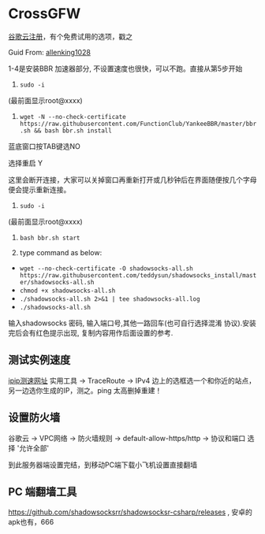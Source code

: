 # CrossGFW
[谷歌云注册](https://cloud.google.com/?hl=zh-cn)，有个免费试用的选项，戳之

Guid From: [allenking1028](https://github.com/allenking1028/ss/issues/1)

1-4是安装BBR 加速器部分, 不设置速度也很快，可以不跑。直接从第5步开始

1. `sudo -i`

(最前面显示root@xxxx)

1. `wget -N --no-check-certificate https://raw.githubusercontent.com/FunctionClub/YankeeBBR/master/bbr.sh && bash bbr.sh install`

蓝底窗口按TAB键选NO

选择重启 Y

这里会断开连接，大家可以关掉窗口再重新打开或几秒钟后在界面随便按几个字母 便会提示重新连接。

1. `sudo -i`

(最前面显示root@xxxx)

1. `bash bbr.sh start`

1. type command as below:

  + `wget --no-check-certificate -O shadowsocks-all.sh https://raw.githubusercontent.com/teddysun/shadowsocks_install/master/shadowsocks-all.sh`
  + `chmod +x shadowsocks-all.sh`
  + `./shadowsocks-all.sh 2>&1 | tee shadowsocks-all.log`
  + `./shadowsocks-all.sh`

输入shadowsocks 密码, 输入端口号,其他一路回车(也可自行选择混淆 协议).安装完后会有红色提示出现, 复制内容用作后面设置的参考.

## 测试实例速度
[ipip测速网址](https://www.ipip.net/)
实用工具 -> TraceRoute -> IPv4 边上的选框选一个和你近的站点， 另一边选你生成的IP，测之。ping 太高删掉重建！

## 设置防火墙
谷歌云 -> VPC网络 -> 防火墙规则 -> default-allow-https/http -> 协议和端口 选择 '允许全部' 

到此服务器端设置完结，到移动PC端下载小飞机设置直接翻墙

## PC 端翻墙工具
https://github.com/shadowsocksrr/shadowsocksr-csharp/releases , 安卓的apk也有，666
